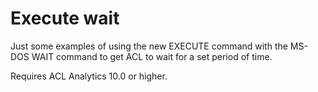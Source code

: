 <h1>Execute wait</h1>

Just some examples of using the new EXECUTE command with the MS-DOS WAIT command to get ACL to wait for a set period of time.

Requires ACL Analytics 10.0 or higher.
